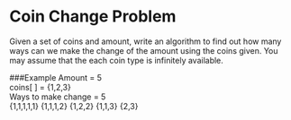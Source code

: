 # Coin Change Problem
Given a set of coins and amount, write an algorithm to find out how many ways can we make the change of the amount using the coins given. You may assume that the each coin type is infinitely available.

###Example
Amount = 5  
coins[ ] = {1,2,3}  
Ways to make change = 5  
{1,1,1,1,1} {1,1,1,2} {1,2,2} {1,1,3} {2,3}  
